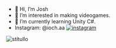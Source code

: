 - 👋 Hi, I’m Josh
- 👀 I’m interested in making videogames.
- 🌱 I’m currently learning Unity C#.
- Instagram: @ioch.aa [![instagram](https://static.cdninstagram.com/rsrc.php/v3/yI/r/VsNE-OHk_8a.png)](https://www.instagram.com/iosh.aa/) 


<!---
IDJoshy/IDJoshy is a ✨ special ✨ repository because its `README.md` (this file) appears on your GitHub profile.
You can click the Preview link to take a look at your changes.
--->
![stítullo](https://user-images.githubusercontent.com/112592102/187801117-f607e39c-daf9-4e0f-a026-b69574981cef.png)
